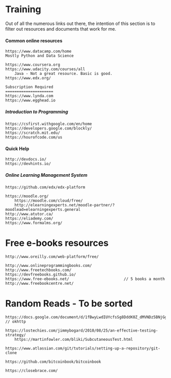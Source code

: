 # Training

Out of all the numerous links out there, the intention of this section is to filter out resources and documents that work for me.

#### Common online resources

```
https://www.datacamp.com/home
Mostly Python and Data Science

https://www.coursera.org
https://www.udacity.com/courses/all
    Java - Not a great resource. Basic is good.
https://www.edx.org/

Subscription Required
=====================
https://www.lynda.com
https://www.egghead.io
```

##### Introduction to Programming

```
https://csfirst.withgoogle.com/en/home
https://developers.google.com/blockly/
https://scratch.mit.edu/
https://hourofcode.com/us
```

#### Quick Help

```
http://devdocs.io/
https://devhints.io/
```

##### Online Learning Management System

```
https://github.com/edx/edx-platform

https://moodle.org/
    https://moodle.com/cloud/free/
    http://elearningexperts.net/moodle-partner/?moodlead=elearningexperts.general
http://www.atutor.ca/
https://eliademy.com/
https://www.formalms.org/
```

# Free e-books resources

```
http://www.oreilly.com/web-platform/free/

http://www.onlineprogrammingbooks.com/
http://www.freetechbooks.com/
https://devfreebooks.github.io/
https://www.free-ebooks.net/                        // 5 books a month
http://www.freebookcentre.net/
```

# Random Reads - To be sorted

```
https://docs.google.com/document/d/1fBwyLwdIUYcfsSg8DddK0Z_dMVNDz5BNjGg2nkAncUo/edit        // okhttp

https://lostechies.com/jimmybogard/2010/08/25/an-effective-testing-strategy/
    https://martinfowler.com/bliki/SubcutaneousTest.html

https://www.atlassian.com/git/tutorials/setting-up-a-repository/git-clone

https://github.com/bitcoinbook/bitcoinbook

https://closebrace.com/
```



